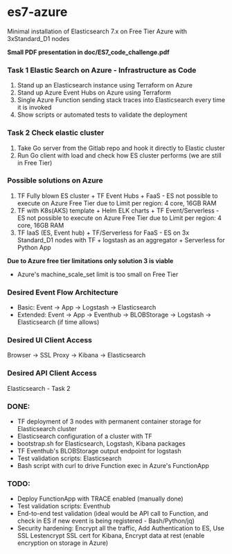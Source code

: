 # es7-azure
Minimal installation of Elasticsearch 7.x on Free Tier Azure with 3xStandard_D1 nodes

**Small PDF presentation in doc/ES7_code_challenge.pdf**

### Task 1 Elastic Search on Azure - Infrastructure as Code
1. Stand up an Elasticsearch instance using Terraform on Azure
2. Stand up Azure Event Hubs on Azure using Terraform
3. Single Azure Function sending stack traces into Elasticsearch every time it is invoked
4. Show scripts or automated tests to validate the deployment

### Task 2 Check elastic cluster
1. Take Go server from the Gitlab repo and hook it directly to Elastic cluster
2. Run Go client with load and check how ES cluster performs (we are still in Free Tier)

### Possible solutions on Azure
1. TF Fully blown ES cluster + TF Event Hubs + FaaS - ES not possible to execute on Azure Free Tier due to Limit per region: 4 core, 16GB RAM
2. TF with K8s(AKS) template + Helm ELK charts + TF Event/Serverless - ES not possible to execute on Azure Free Tier due to Limit per region: 4 core, 16GB RAM
3. TF IaaS (ES, Event hub) + TF/Serverless for FaaS - ES on 3x Standard_D1 nodes with TF + logstash as an aggregator + Serverless for Python App

**Due to Azure free tier limitations only solution 3 is viable**
- Azure's machine_scale_set limit is too small on Free Tier

### Desired Event Flow Architecture
- Basic: Event -> App -> Logstash -> Elasticsearch
- Extended: Event -> App -> Eventhub -> BLOBStorage -> Logstash -> Elasticsearch (if time allows)

### Desired UI Client Access
Browser -> SSL Proxy -> Kibana -> Elasticsearch

### Desired API Client Access
Elasticsearch - Task 2

### DONE:
* TF deployment of 3 nodes with permanent container storage for Elasticsearch cluster
* Elasticsearch configuration of a cluster with TF
* bootstrap.sh for Elasticsearch, Logstash, Kibana packages
* TF Eventhub's BLOBStorage output endpoint for logstash
* Test validation scripts: Elasticsearch
* Bash script with curl to drive Function exec in Azure's FunctionApp

### TODO:
* Deploy FunctionApp with TRACE enabled (manually done)
* Test validation scripts: Eventhub
* End-to-end test validation (ideal would be API call to Function, and check in ES if new event is being registered - Bash/Python/jq)
* Security hardening: Encrypt all the traffic, Add Authentication to ES, Use SSL Lestencrypt SSL cert for Kibana, Encrypt data at rest (enable encryption on storage in Azure)
